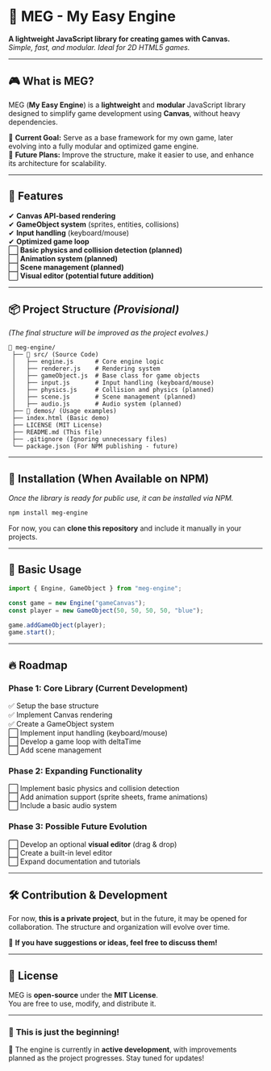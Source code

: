 # 🚀 MEG - My Easy Engine

**A lightweight JavaScript library for creating games with Canvas.**  
_Simple, fast, and modular. Ideal for 2D HTML5 games._

---

## 🎮 What is MEG?
MEG (**My Easy Engine**) is a **lightweight** and **modular** JavaScript library designed to simplify game development using **Canvas**, without heavy dependencies.

🔹 **Current Goal:** Serve as a base framework for my own game, later evolving into a fully modular and optimized game engine.  
🔹 **Future Plans:** Improve the structure, make it easier to use, and enhance its architecture for scalability.

---

## 📌 Features
✔ **Canvas API-based rendering**  
✔ **GameObject system** (sprites, entities, collisions)  
✔ **Input handling** (keyboard/mouse)  
✔ **Optimized game loop**  
⬜ **Basic physics and collision detection (planned)**  
⬜ **Animation system (planned)**  
⬜ **Scene management (planned)**  
⬜ **Visual editor (potential future addition)**  

---

## 📦 Project Structure *(Provisional)*
_(The final structure will be improved as the project evolves.)_

```plaintext
📂 meg-engine/
 ├── 📂 src/ (Source Code)
 │   ├── engine.js      # Core engine logic
 │   ├── renderer.js    # Rendering system
 │   ├── gameObject.js  # Base class for game objects
 │   ├── input.js       # Input handling (keyboard/mouse)
 │   ├── physics.js     # Collision and physics (planned)
 │   ├── scene.js       # Scene management (planned)
 │   ├── audio.js       # Audio system (planned)
 ├── 📂 demos/ (Usage examples)
 ├── index.html (Basic demo)
 ├── LICENSE (MIT License)
 ├── README.md (This file)
 ├── .gitignore (Ignoring unnecessary files)
 └── package.json (For NPM publishing - future)
```

---

## 🚀 Installation (When Available on NPM)
_Once the library is ready for public use, it can be installed via NPM._

```bash
npm install meg-engine
```

For now, you can **clone this repository** and include it manually in your projects.

---

## 🎩 Basic Usage
```js
import { Engine, GameObject } from "meg-engine";

const game = new Engine("gameCanvas");
const player = new GameObject(50, 50, 50, 50, "blue");

game.addGameObject(player);
game.start();
```

---

## 🔥 Roadmap
### **Phase 1: Core Library (Current Development)**
✅ Setup the base structure  
✅ Implement Canvas rendering  
✅ Create a GameObject system  
⬜ Implement input handling (keyboard/mouse)  
⬜ Develop a game loop with deltaTime  
⬜ Add scene management  

### **Phase 2: Expanding Functionality**
⬜ Implement basic physics and collision detection  
⬜ Add animation support (sprite sheets, frame animations)  
⬜ Include a basic audio system  

### **Phase 3: Possible Future Evolution**
⬜ Develop an optional **visual editor** (drag & drop)  
⬜ Create a built-in level editor  
⬜ Expand documentation and tutorials  

---

## 🛠️ Contribution & Development
For now, **this is a private project**, but in the future, it may be opened for collaboration. The structure and organization will evolve over time.

💼 **If you have suggestions or ideas, feel free to discuss them!**  

---

## 📝 License
MEG is **open-source** under the **MIT License**.  
You are free to use, modify, and distribute it.  

---

### 🌟 **This is just the beginning!**
🚀 The engine is currently in **active development**, with improvements planned as the project progresses. Stay tuned for updates!
